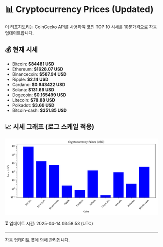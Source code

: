 
# 📊 Cryptocurrency Prices (Updated)

이 리포지토리는 CoinGecko API를 사용하여 코인 TOP 10 시세를 10분가격으로 자동 업데이트합니다.

## 💰 현재 시세
- Bitcoin: **$84481 USD**
- Ethereum: **$1628.07 USD**
- Binancecoin: **$587.94 USD**
- Ripple: **$2.14 USD**
- Cardano: **$0.643422 USD**
- Solana: **$131.69 USD**
- Dogecoin: **$0.165499 USD**
- Litecoin: **$78.88 USD**
- Polkadot: **$3.69 USD**
- Bitcoin-cash: **$351.85 USD**

## 📈 시세 그래프 (로그 스케일 적용)
![Crypto Prices](crypto_prices.png)

⏳ 업데이트 시간: 2025-04-14 03:58:53 (UTC)

---
자동 업데이트 봇에 의해 관리됩니다.
